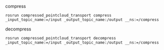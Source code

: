 

compress 

```
rosrun compressed_pointcloud_transport compress _input_topic_name:=/input _output_topic_name:/output __ns:=/compress
```


decompress 

```
rosrun compressed_pointcloud_transport decompress _input_topic_name:=/input _output_topic_name:/output __ns:=/compress
```


